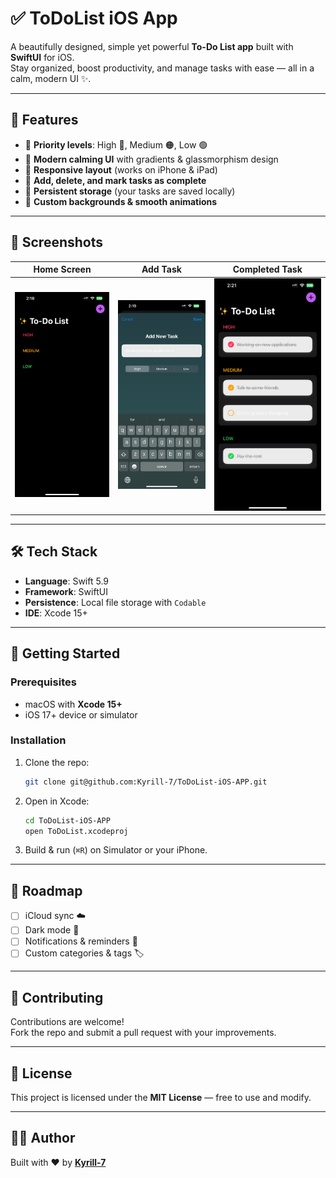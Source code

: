 # ✅ ToDoList iOS App

A beautifully designed, simple yet powerful **To-Do List app** built with **SwiftUI** for iOS.  
Stay organized, boost productivity, and manage tasks with ease — all in a calm, modern UI ✨.

---

## 🌟 Features

- 📌 **Priority levels**: High 🔴, Medium 🟠, Low 🟢  
- 🎨 **Modern calming UI** with gradients & glassmorphism design  
- 📱 **Responsive layout** (works on iPhone & iPad)  
- 📝 **Add, delete, and mark tasks as complete**  
- 💾 **Persistent storage** (your tasks are saved locally)  
- 🌈 **Custom backgrounds & smooth animations**

---

## 📸 Screenshots

| Home Screen | Add Task | Completed Task |
|-------------|----------|----------------|
| ![Home](screenshots/home.png) | ![Add](screenshots/add.png) | ![Done](screenshots/done.png) |



---

## 🛠️ Tech Stack

- **Language**: Swift 5.9  
- **Framework**: SwiftUI  
- **Persistence**: Local file storage with `Codable`  
- **IDE**: Xcode 15+  

---

## 🚀 Getting Started

### Prerequisites
- macOS with **Xcode 15+**
- iOS 17+ device or simulator

### Installation
1. Clone the repo:
   ```bash
   git clone git@github.com:Kyrill-7/ToDoList-iOS-APP.git
   ```
2. Open in Xcode:
   ```bash
   cd ToDoList-iOS-APP
   open ToDoList.xcodeproj
   ```
3. Build & run (`⌘R`) on Simulator or your iPhone.

---

## 🧭 Roadmap

- [ ] iCloud sync ☁️  
- [ ] Dark mode 🌙  
- [ ] Notifications & reminders 🔔  
- [ ] Custom categories & tags 🏷️  

---

## 🤝 Contributing

Contributions are welcome!  
Fork the repo and submit a pull request with your improvements.  

---

## 📜 License

This project is licensed under the **MIT License** — free to use and modify.  

---

## 👨‍💻 Author

Built with ❤️ by [**Kyrill-7**](https://github.com/Kyrill-7)  

